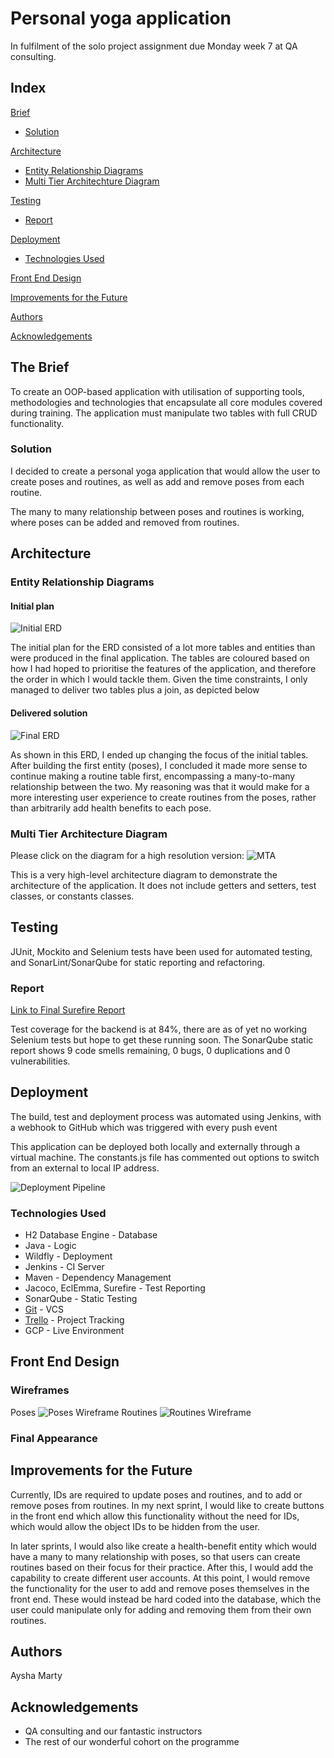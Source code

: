 # Personal yoga application

In fulfilment of the solo project assignment due Monday week 7 at QA consulting.

## Index
[Brief](#brief)
   * [Solution](#solution)
   
[Architecture](#architecture)
   * [Entity Relationship Diagrams](#erd)
   * [Multi Tier Architechture Diagram](#mla)
	
[Testing](#testing)
   * [Report](#report)

     
[Deployment](#depl)
   * [Technologies Used](#tech)
     
[Front End Design](#FE)

[Improvements for the Future](#improve)

[Authors](#auth)

[Acknowledgements](#ack)

<a name="brief"></a>
## The Brief

To create an OOP-based application with utilisation of supporting tools, methodologies and technologies that encapsulate all core modules covered during training. The application must manipulate two tables with full CRUD functionality.

<a name="solution"></a>
### Solution

I decided to create a personal yoga application that would allow the user to create poses and routines, as well as add and remove poses from each routine.

The many to many relationship between poses and routines is working, where poses can be added and removed from routines.

<a name="architecture"></a>
## Architecture
<a name="erd"></a>
### Entity Relationship Diagrams
#### Initial plan
![Initial ERD](/Documentation/ERD_Initial_Plan.jpg)

The initial plan for the ERD consisted of a lot more tables and entities than were produced in the final application. The tables are coloured based on how I had hoped to prioritise the features of the application, and therefore the order in which I would tackle them. Given the time constraints, I only managed to deliver two tables plus a join, as depicted below

#### Delivered solution
![Final ERD](/Documentation/ERD_Final.jpg)

As shown in this ERD, I ended up changing the focus of the initial tables. After building the first entity (poses), I concluded it made more sense to continue making a routine table first, encompassing a many-to-many relationship between the two. My reasoning was that it would make for a more interesting user experience to create routines from the poses, rather than arbitrarily add health benefits to each pose.

<a name="mla"></a>
### Multi Tier Architecture Diagram
Please click on the diagram for a high resolution version:
![MTA](/Documentation/MTA.jpg)

This is a very high-level architecture diagram to demonstrate the architecture of the application. It does not include getters and setters, test classes, or constants classes. 


<a name="testing"></a>
## Testing

JUnit, Mockito and Selenium tests have been used for automated testing, and SonarLint/SonarQube for static reporting and refactoring.

<a name="report"></a>
### Report

[Link to Final Surefire Report](/Documentation/Surefire_Report.pdf)

Test coverage for the backend is at 84%, there are as of yet no working Selenium tests but hope to get these running soon.
The SonarQube static report shows 9 code smells remaining, 0 bugs, 0 duplications and 0 vulnerabilities.

<a name="depl"></a>
## Deployment

The build, test and deployment process was automated using Jenkins, with a webhook to GitHub which was triggered with every push event

This application can be deployed both locally and externally through a virtual machine. The constants.js file has commented out options to switch from an external to local IP address.

![Deployment Pipeline](/Documentation/CI_pipeline.jpg)
<a name="tech"></a>
### Technologies Used

* H2 Database Engine - Database
* Java - Logic
* Wildfly - Deployment
* Jenkins - CI Server
* Maven - Dependency Management
* Jacoco, EclEmma, Surefire - Test Reporting
* SonarQube - Static Testing
* [Git](https://github.com/ayshamarty/SoloProject.git) - VCS
* [Trello](https://trello.com/qasoloproject) - Project Tracking
* GCP - Live Environment

<a name="FE"></a>
## Front End Design
### Wireframes
Poses
![Poses Wireframe](/Documentation/Poses_Wireframe.png)
Routines
![Routines Wireframe](/Documentation/Routines_Wireframe.png)
### Final Appearance

<a name="improve"></a>
## Improvements for the Future

Currently, IDs are required to update poses and routines, and to add or remove poses from routines. In my next sprint, I would like to create buttons in the front end which allow this functionality without the need for IDs, which would allow the object IDs to be hidden from the user.

In later sprints, I would also like create a health-benefit entity which would have a many to many relationship with poses, so that users can create routines based on their focus for their practice. After this, I would add the capability to create different user accounts. At this point, I would remove the functionality for the user to add and remove poses themselves in the front end. These would instead be hard coded into the database, which the user could manipulate only for adding and removing them from their own routines.

<a name="auth"></a>
## Authors

Aysha Marty

<a name="ack"></a>
## Acknowledgements

* QA consulting and our fantastic instructors
* The rest of our wonderful cohort on the programme

